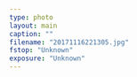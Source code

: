 ```yaml
---
type: photo
layout: main
caption: ""
filename: "20171116221305.jpg"
fstop: "Unknown"
exposure: "Unknown"
---
```

